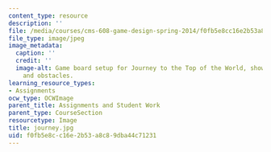 ```yaml
---
content_type: resource
description: ''
file: /media/courses/cms-608-game-design-spring-2014/f0fb5e8cc16e2b53a8c89dba44c71231_journey.jpg
file_type: image/jpeg
image_metadata:
  caption: ''
  credit: ''
  image-alt: Game board setup for Journey to the Top of the World, showing game pieces
    and obstacles.
learning_resource_types:
- Assignments
ocw_type: OCWImage
parent_title: Assignments and Student Work
parent_type: CourseSection
resourcetype: Image
title: journey.jpg
uid: f0fb5e8c-c16e-2b53-a8c8-9dba44c71231
---
```


